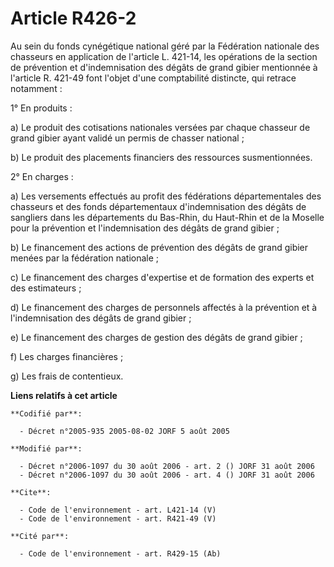 # Article R426-2

Au sein du fonds cynégétique national géré par la Fédération nationale des chasseurs en application de l'article L. 421-14,
les opérations de la section de prévention et d'indemnisation des dégâts de grand gibier mentionnée à l'article R. 421-49
font l'objet d'une comptabilité distincte, qui retrace notamment : 

1° En produits : 

a) Le produit des cotisations nationales versées par chaque chasseur de grand gibier ayant validé un permis de chasser
national ; 

b) Le produit des placements financiers des ressources susmentionnées. 

2° En charges : 

a) Les versements effectués au profit des fédérations départementales des chasseurs et des fonds départementaux
d'indemnisation des dégâts de sangliers dans les départements du Bas-Rhin, du Haut-Rhin et de la Moselle pour la prévention
et l'indemnisation des dégâts de grand gibier ; 

b) Le financement des actions de prévention des dégâts de grand gibier menées par la fédération nationale ; 

c) Le financement des charges d'expertise et de formation des experts et des estimateurs ; 

d) Le financement des charges de personnels affectés à la prévention et à l'indemnisation des dégâts de grand gibier ; 

e) Le financement des charges de gestion des dégâts de grand gibier ; 

f) Les charges financières ; 

g) Les frais de contentieux.

**Liens relatifs à cet article**

	**Codifié par**:

	  - Décret n°2005-935 2005-08-02 JORF 5 août 2005

	**Modifié par**:

	  - Décret n°2006-1097 du 30 août 2006 - art. 2 () JORF 31 août 2006
	  - Décret n°2006-1097 du 30 août 2006 - art. 4 () JORF 31 août 2006

	**Cite**:

	  - Code de l'environnement - art. L421-14 (V)
	  - Code de l'environnement - art. R421-49 (V)

	**Cité par**:

	  - Code de l'environnement - art. R429-15 (Ab)
